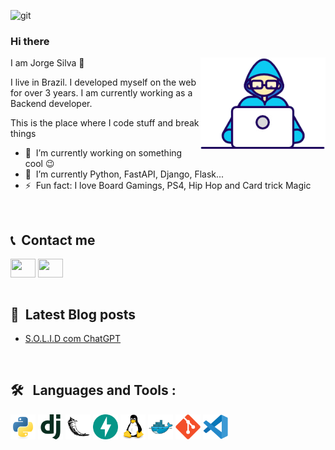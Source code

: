 ![git](https://raw.githubusercontent.com/scjorge/scjorge/main/assets/images/background_git.png)


### Hi there</a>

<img align="right" src="https://raw.githubusercontent.com/scjorge/scjorge/main/assets/gifs/Developer.gif" width='200'/>
                        
I am Jorge Silva 🧔

I live in Brazil. I developed myself on the web for over 3 years. I am currently working as a Backend developer. 


This is the place where I code stuff and break things

- 🔭 &nbsp;I’m currently working on something cool :wink:
- 🌱 &nbsp;I’m currently Python, FastAPI, Django, Flask...
- ⚡ &nbsp;Fun fact: I love Board Gamings, PS4, Hip Hop and Card trick Magic

<br>

## 📞 &nbsp;Contact me
<div align="left"> 
  <a href="https://www.linkedin.com/in/jorge-s-costa/" target="_blank"><img align="center" src="https://raw.githubusercontent.com/rahuldkjain/github-profile-readme-generator/master/src/images/icons/Social/linked-in-alt.svg" height="30" width="40"></a>
  <a href="https://dev.to/scjorge" target="blank"><img align="center" src="https://dev-to-uploads.s3.amazonaws.com/uploads/logos/resized_logo_UQww2soKuUsjaOGNB38o.png" height="30" width="40" /></a>
</div>

<br>

## 📕 &nbsp;Latest Blog posts
<!-- BLOG-POST-LIST:START -->
- [S.O.L.I.D com ChatGPT](https://dev.to/scjorge/solid-com-chatgpt-25de)
<!-- BLOG-POST-LIST:END -->

<br>

## 🛠 &nbsp; Languages and Tools :

<div>
  <img src="https://raw.githubusercontent.com/scjorge/scjorge/main/assets/icons/python-original.svg" alt="Python Logo" width="40"/>
  <img src="https://raw.githubusercontent.com/scjorge/scjorge/main/assets/icons/django-plain.svg" alt="Django Logo" width="40"/>
  <img src="https://raw.githubusercontent.com/scjorge/scjorge/main/assets/icons/flask-original.svg" alt="Flask Logo" width="40"/>
  <img src="https://raw.githubusercontent.com/scjorge/scjorge/main/assets/icons/fastapi-original.svg" alt="FastAPI Logo" width="40"/>
  <img src="https://raw.githubusercontent.com/scjorge/scjorge/main/assets/icons/linux-original.svg" alt="Linux Logo" width="40" />
  <img src="https://raw.githubusercontent.com/scjorge/scjorge/main/assets/icons/docker-original.svg" alt="Docker Logo" width="40" />
  <img src="https://raw.githubusercontent.com/scjorge/scjorge/main/assets/icons/git-original.svg" alt="Git Logo" width="40" />
  <img src="https://raw.githubusercontent.com/scjorge/scjorge/main/assets/icons/vscode-original.svg" alt="Vscode Logo" width="40" />

</div>


